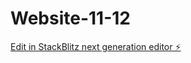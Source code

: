 # Website-11-12

[Edit in StackBlitz next generation editor ⚡️](https://stackblitz.com/~/github.com/readymusic/Website-11-12)